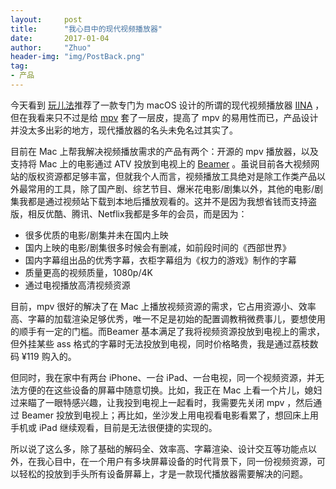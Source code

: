```yaml
---
layout:     post
title:      "我心目中的现代视频播放器"
date:       2017-01-04
author:     "Zhuo"
header-img: "img/PostBack.png"
tag:
- 产品
---
```


今天看到 [玩儿法](http://www.waerfa.com/iina-review)推荐了一款专门为 macOS 设计的所谓的现代视频播放器 [IINA](http://www.waerfa.com/iina-review) ，但在我看来只不过是给 [mpv](https://github.com/mpv-player/mpv) 套了一层皮，提高了 mpv 的易用性而已，产品设计并没太多出彩的地方，现代播放器的名头未免名过其实了。  

目前在 Mac 上帮我解决视频播放需求的产品有两个：开源的 mpv 播放器，以及支持将 Mac 上的电影通过 ATV 投放到电视上的 [Beamer](http://beamer-app.com) 。虽说目前各大视频网站的版权资源都足够丰富，但就我个人而言，视频播放工具绝对是除工作类产品以外最常用的工具，除了国产剧、综艺节目、爆米花电影/剧集以外，其他的电影/剧集我都是通过视频站下载到本地后播放观看的。这并不是因为我想省钱而支持盗版，相反优酷、腾讯、Netflix我都是多年的会员，而是因为：  
* 很多优质的电影/剧集并未在国内上映
* 国内上映的电影/剧集很多时候会有删减，如前段时间的《西部世界》
* 国内字幕组出品的优秀字幕，衣柜字幕组为《权力的游戏》制作的字幕
* 质量更高的视频质量，1080p/4K
* 通过电视播放高清视频资源  

目前，mpv 很好的解决了在 Mac 上播放视频资源的需求，它占用资源小、效率高、字幕的加载渲染足够优秀，唯一不足是初始的配置调教稍微费事儿，要想使用的顺手有一定的门槛。而Beamer 基本满足了我将视频资源投放到电视上的需求，但外挂某些 ass 格式的字幕时无法投放到电视，同时价格略贵，我是通过荔枝数码 ¥119 购入的。  

但同时，我在家中有两台 iPhone、一台 iPad、一台电视，同一个视频资源，并无法方便的在这些设备的屏幕中随意切换。比如，我正在 Mac 上看一个片儿，媳妇过来瞄了一眼特感兴趣，让我投到电视上一起看时，我需要先关闭 mpv ，然后通过 Beamer 投放到电视上；再比如，坐沙发上用电视看电影看累了，想回床上用手机或 iPad 继续观看，目前是无法很便捷的实现的。  

所以说了这么多，除了基础的解码全、效率高、字幕渲染、设计交互等功能点以外，在我心目中，在一个用户有多块屏幕设备的时代背景下，同一份视频资源，可以轻松的投放到手头所有设备屏幕上，才是一款现代播放器需要解决的问题。  
